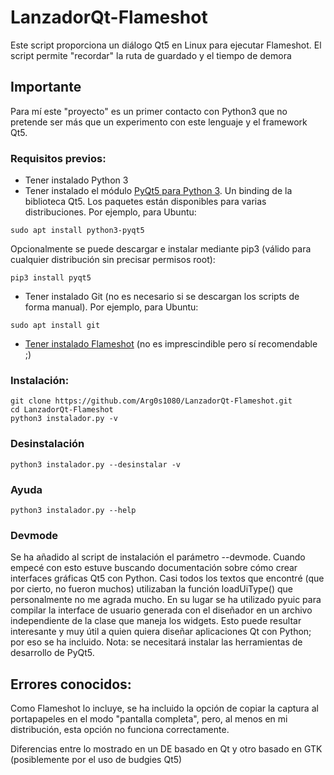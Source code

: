 # LanzadorQt-Flameshot
Este script proporciona un diálogo Qt5 en Linux para ejecutar Flameshot. El script permite "recordar" la ruta de guardado y el tiempo de demora

## Importante
Para mí este "proyecto" es un primer contacto con Python3 que no pretende ser más que un experimento con este lenguaje y el framework Qt5.

### Requisitos previos:
- Tener instalado Python 3
- Tener instalado el módulo [PyQt5 para Python 3](http://pyqt.sourceforge.net/Docs/PyQt5/installation.html). Un binding de la biblioteca Qt5. Los paquetes están disponibles para varias distribuciones. Por ejemplo, para Ubuntu:
```
sudo apt install python3-pyqt5
```
Opcionalmente se puede descargar e instalar mediante pip3 (válido para cualquier distribución sin precisar permisos root):
```
pip3 install pyqt5
```
- Tener instalado Git (no es necesario si se descargan los scripts de forma manual). Por ejemplo, para Ubuntu:
```
sudo apt install git
```
- [Tener instalado Flameshot](https://github.com/lupoDharkael/flameshot/) (no es imprescindible pero sí recomendable ;)

### Instalación:
```
git clone https://github.com/Arg0s1080/LanzadorQt-Flameshot.git
cd LanzadorQt-Flameshot
python3 instalador.py -v
```
### Desinstalación
```
python3 instalador.py --desinstalar -v
```
### Ayuda
```
python3 instalador.py --help
```
### Devmode
Se ha añadido al script de instalación el parámetro --devmode. Cuando empecé con esto estuve buscando documentación sobre cómo crear interfaces gráficas Qt5 con Python. Casi todos los textos que encontré (que por cierto, no fueron muchos) utilizaban la función loadUiType() que personalmente no me agrada mucho. En su lugar se ha utilizado pyuic para compilar la interface de usuario generada con el diseñador en un archivo independiente de la clase que maneja los widgets. Esto puede resultar interesante y muy útil a quien quiera diseñar aplicaciones Qt con Python; por eso se ha incluido. Nota: se necesitará instalar las herramientas de desarrollo de PyQt5. 

## Errores conocidos:
Como Flameshot lo incluye, se ha incluido la opción de copiar la captura al portapapeles en el modo "pantalla completa", pero, al menos en mi distribución, esta opción no funciona correctamente. 

Diferencias entre lo mostrado en un DE basado en Qt y otro basado en GTK (posiblemente por el uso de budgies Qt5)



